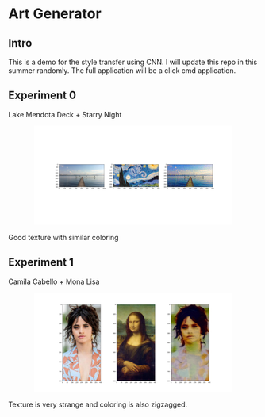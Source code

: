 # Art Generator

## Intro
This is a demo for the style transfer using CNN. I will update this repo in this summer randomly. The full application will be a click cmd application. <br />

## Experiment 0
Lake Mendota Deck + Starry Night

<p align="center">
    <img width="400" src="result/mendota_deck_with_starry_night.png">
</p>

Good texture with similar coloring

## Experiment 1
Camila Cabello + Mona Lisa

<p align="center">
    <img width="400" src="result/Camila_with_Mona_Lisa.png">
</p>

Texture is very strange and coloring is also zigzagged.